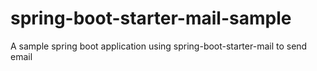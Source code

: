 # spring-boot-starter-mail-sample
A sample spring boot application using spring-boot-starter-mail to send email
